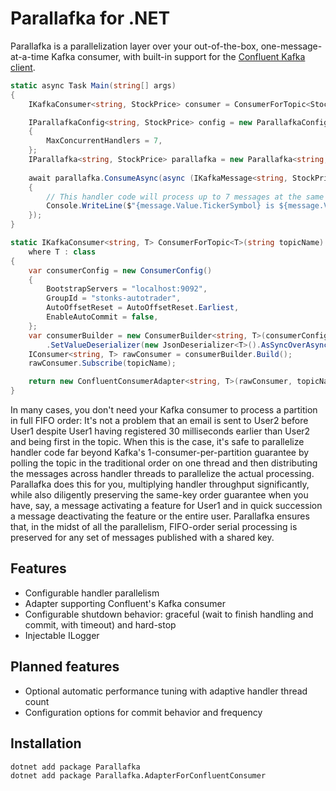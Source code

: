 # Parallafka for .NET

Parallafka is a parallelization layer over your out-of-the-box, one-message-at-a-time Kafka consumer, with built-in support for the [Confluent Kafka client](https://github.com/confluentinc/confluent-kafka-dotnet).

```cs
static async Task Main(string[] args)
{
    IKafkaConsumer<string, StockPrice> consumer = ConsumerForTopic<StockPrice>("ultimate-stonks-watchlist");

    IParallafkaConfig<string, StockPrice> config = new ParallafkaConfig<string, StockPrice>()
    {
        MaxConcurrentHandlers = 7,
    };
    IParallafka<string, StockPrice> parallafka = new Parallafka<string, StockPrice>(consumer, config);
    
    await parallafka.ConsumeAsync(async (IKafkaMessage<string, StockPrice> message) =>
    {
        // This handler code will process up to 7 messages at the same time
        Console.WriteLine($"{message.Value.TickerSymbol} is ${message.Value.Price}");
    });
}

static IKafkaConsumer<string, T> ConsumerForTopic<T>(string topicName)
    where T : class
{
    var consumerConfig = new ConsumerConfig()
    {
        BootstrapServers = "localhost:9092",
        GroupId = "stonks-autotrader",
        AutoOffsetReset = AutoOffsetReset.Earliest,
        EnableAutoCommit = false,
    };
    var consumerBuilder = new ConsumerBuilder<string, T>(consumerConfig)
        .SetValueDeserializer(new JsonDeserializer<T>().AsSyncOverAsync());
    IConsumer<string, T> rawConsumer = consumerBuilder.Build();
    rawConsumer.Subscribe(topicName);

    return new ConfluentConsumerAdapter<string, T>(rawConsumer, topicName);
}
```

In many cases, you don't need your Kafka consumer to process a partition in full FIFO order: It's not a problem that an email is sent to User2 before User1 despite User1 having registered 30 milliseconds earlier than User2 and being first in the topic. When this is the case, it's safe to parallelize handler code far beyond Kafka's 1-consumer-per-partition guarantee by polling the topic in the traditional order on one thread and then distributing the messages across handler threads to parallelize the actual processing. Parallafka does this for you, multiplying handler throughput significantly, while also diligently preserving the same-key order guarantee when you have, say, a message activating a feature for User1 and in quick succession a message deactivating the feature or the entire user. Parallafka ensures that, in the midst of all the parallelism, FIFO-order serial processing is preserved for any set of messages published with a shared key.

## Features
- Configurable handler parallelism
- Adapter supporting Confluent's Kafka consumer
- Configurable shutdown behavior: graceful (wait to finish handling and commit, with timeout) and hard-stop
- Injectable ILogger

## Planned features
- Optional automatic performance tuning with adaptive handler thread count
- Configuration options for commit behavior and frequency

## Installation
```
dotnet add package Parallafka
dotnet add package Parallafka.AdapterForConfluentConsumer
```